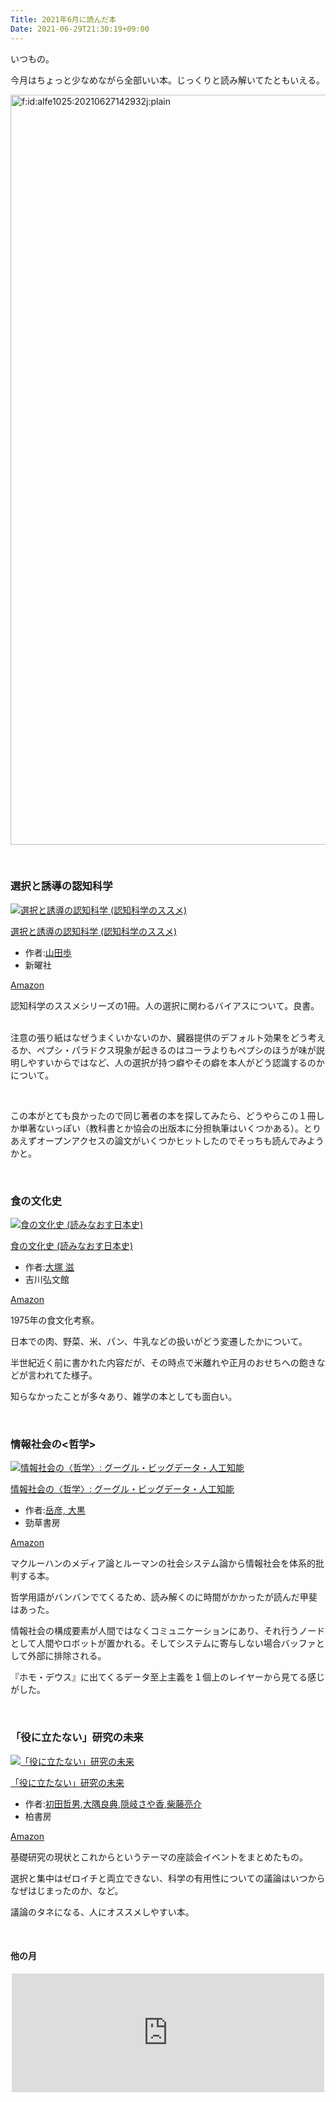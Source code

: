 ```yaml
---
Title: 2021年6月に読んだ本
Date: 2021-06-29T21:30:19+09:00
---
```


<p>いつもの。</p>
<p>今月はちょっと少なめながら全部いい本。じっくりと読み解いてたともいえる。</p>
<p><img src="https://cdn-ak.f.st-hatena.com/images/fotolife/a/alfe1025/20210627/20210627142932.jpg" alt="f:id:alfe1025:20210627142932j:plain" width="1200" loading="lazy" title="" class="hatena-fotolife" itemprop="image" /></p>
<p> </p>

### 選択と誘導の認知科学

<div class="freezed">
<div class="hatena-asin-detail"><a href="https://www.amazon.co.jp/exec/obidos/ASIN/4788516187/ab1025-22/" class="hatena-asin-detail-image-link" target="_blank" rel="noopener"><img src="https://m.media-amazon.com/images/I/41i1rzicdSL._SL500_.jpg" class="hatena-asin-detail-image" alt="選択と誘導の認知科学 (認知科学のススメ)" title="選択と誘導の認知科学 (認知科学のススメ)" /></a>
<div class="hatena-asin-detail-info">
<p class="hatena-asin-detail-title"><a href="https://www.amazon.co.jp/exec/obidos/ASIN/4788516187/ab1025-22/" target="_blank" rel="noopener">選択と誘導の認知科学 (認知科学のススメ)</a></p>
<ul class="hatena-asin-detail-meta">
<li><span class="hatena-asin-detail-label">作者:</span><a href="http://d.hatena.ne.jp/keyword/%BB%B3%C5%C4%CA%E2" class="keyword">山田歩</a></li>
<li>新曜社</li>
</ul>
<a href="https://www.amazon.co.jp/exec/obidos/ASIN/4788516187/ab1025-22/" class="asin-detail-buy" target="_blank" rel="noopener">Amazon</a></div>
</div>
</div>
<p>認知科学のススメシリーズの1冊。人の選択に関わるバイアスについて。良書。</p>
<p><br />注意の張り紙はなぜうまくいかないのか、臓器提供のデフォルト効果をどう考えるか、ペプシ・パラドクス現象が起きるのはコーラよりもペプシのほうが味が説明しやすいからではなど、人の選択が持つ癖やその癖を本人がどう認識するのかについて。</p>
<p> </p>
<p>この本がとても良かったので同じ著者の本を探してみたら、どうやらこの１冊しか単著ないっぽい（教科書とか協会の出版本に分担執筆はいくつかある）。とりあえずオープンアクセスの論文がいくつかヒットしたのでそっちも読んでみようかと。</p>
<p> </p>

### 食の文化史

<div class="freezed">
<div class="hatena-asin-detail"><a href="https://www.amazon.co.jp/exec/obidos/ASIN/464207161X/ab1025-22/" class="hatena-asin-detail-image-link" target="_blank" rel="noopener"><img src="https://m.media-amazon.com/images/I/41hjp6xC22L._SL500_.jpg" class="hatena-asin-detail-image" alt="食の文化史 (読みなおす日本史)" title="食の文化史 (読みなおす日本史)" /></a>
<div class="hatena-asin-detail-info">
<p class="hatena-asin-detail-title"><a href="https://www.amazon.co.jp/exec/obidos/ASIN/464207161X/ab1025-22/" target="_blank" rel="noopener">食の文化史 (読みなおす日本史)</a></p>
<ul class="hatena-asin-detail-meta">
<li><span class="hatena-asin-detail-label">作者:</span><a href="http://d.hatena.ne.jp/keyword/%C2%E7%C4%CD%20%BC%A2" class="keyword">大塚 滋</a></li>
<li>吉川弘文館</li>
</ul>
<a href="https://www.amazon.co.jp/exec/obidos/ASIN/464207161X/ab1025-22/" class="asin-detail-buy" target="_blank" rel="noopener">Amazon</a></div>
</div>
</div>
<p>1975年の食文化考察。</p>
<p>日本での肉、野菜、米、パン、牛乳などの扱いがどう変遷したかについて。</p>
<p>半世紀近く前に書かれた内容だが、その時点で米離れや正月のおせちへの飽きなどが言われてた様子。</p>
<p>知らなかったことが多々あり、雑学の本としても面白い。</p>
<p> </p>

### 情報社会の&lt;哲学&gt;

<div class="freezed">
<div class="hatena-asin-detail"><a href="https://www.amazon.co.jp/exec/obidos/ASIN/4326154381/ab1025-22/" class="hatena-asin-detail-image-link" target="_blank" rel="noopener"><img src="https://m.media-amazon.com/images/I/51u-k1Fj0IL._SL500_.jpg" class="hatena-asin-detail-image" alt="情報社会の〈哲学〉: グーグル・ビッグデータ・人工知能" title="情報社会の〈哲学〉: グーグル・ビッグデータ・人工知能" /></a>
<div class="hatena-asin-detail-info">
<p class="hatena-asin-detail-title"><a href="https://www.amazon.co.jp/exec/obidos/ASIN/4326154381/ab1025-22/" target="_blank" rel="noopener">情報社会の〈哲学〉: グーグル・ビッグデータ・人工知能</a></p>
<ul class="hatena-asin-detail-meta">
<li><span class="hatena-asin-detail-label">作者:</span><a href="http://d.hatena.ne.jp/keyword/%B3%D9%C9%A7%2C%20%C2%E7%B9%F5" class="keyword">岳彦, 大黒</a></li>
<li>勁草書房</li>
</ul>
<a href="https://www.amazon.co.jp/exec/obidos/ASIN/4326154381/ab1025-22/" class="asin-detail-buy" target="_blank" rel="noopener">Amazon</a></div>
</div>
</div>
<p>マクルーハンのメディア論とルーマンの社会システム論から情報社会を体系的批判する本。</p>
<p>哲学用語がバンバンでてくるため、読み解くのに時間がかかったが読んだ甲斐はあった。</p>
<p>情報社会の構成要素が人間ではなくコミュニケーションにあり、それ行うノードとして人間やロボットが置かれる。そしてシステムに寄与しない場合バッファとして外部に排除される。</p>
<p>『ホモ・デウス』に出てくるデータ至上主義を１個上のレイヤーから見てる感じがした。</p>
<p> </p>

### 「役に立たない」研究の未来

<div class="freezed">
<div class="hatena-asin-detail"><a href="https://www.amazon.co.jp/exec/obidos/ASIN/B0921HZGWG/ab1025-22/" class="hatena-asin-detail-image-link" target="_blank" rel="noopener"><img src="https://m.media-amazon.com/images/I/51Q69V3cj2S._SL500_.jpg" class="hatena-asin-detail-image" alt="「役に立たない」研究の未来" title="「役に立たない」研究の未来" /></a>
<div class="hatena-asin-detail-info">
<p class="hatena-asin-detail-title"><a href="https://www.amazon.co.jp/exec/obidos/ASIN/B0921HZGWG/ab1025-22/" target="_blank" rel="noopener">「役に立たない」研究の未来</a></p>
<ul class="hatena-asin-detail-meta">
<li><span class="hatena-asin-detail-label">作者:</span><a href="http://d.hatena.ne.jp/keyword/%BD%E9%C5%C4%C5%AF%C3%CB" class="keyword">初田哲男</a>,<a href="http://d.hatena.ne.jp/keyword/%C2%E7%B6%F9%CE%C9%C5%B5" class="keyword">大隅良典</a>,<a href="http://d.hatena.ne.jp/keyword/%B1%A3%B4%F4%A4%B5%A4%E4%B9%E1" class="keyword">隠岐さや香</a>,<a href="http://d.hatena.ne.jp/keyword/%BC%C6%C6%A3%CE%BC%B2%F0" class="keyword">柴藤亮介</a></li>
<li>柏書房</li>
</ul>
<a href="https://www.amazon.co.jp/exec/obidos/ASIN/B0921HZGWG/ab1025-22/" class="asin-detail-buy" target="_blank" rel="noopener">Amazon</a></div>
</div>
</div>
<p>基礎研究の現状とこれからというテーマの座談会イベントをまとめたもの。</p>
<p>選択と集中はゼロイチと両立できない、科学の有用性についての議論はいつからなぜはじまったのか、など。</p>
<p>議論のタネになる、人にオススメしやすい本。</p>
<p> </p>
<h4>他の月</h4>
<p><iframe src="https://hatenablog-parts.com/embed?url=https%3A%2F%2Fblog.alfebelow.com%2Fentry%2F2021%2F06%2F01%2F2021%25E5%25B9%25B45%25E6%259C%2588%25E3%2581%25AB%25E8%25AA%25AD%25E3%2582%2593%25E3%2581%25A0%25E6%259C%25AC" title="2021年5月に読んだ本 - FUN YOU BLOG" class="embed-card embed-blogcard" scrolling="no" frameborder="0" style="display: block; width: 100%; height: 190px; max-width: 500px; margin: auto;"></iframe></p>
<p> </p>

